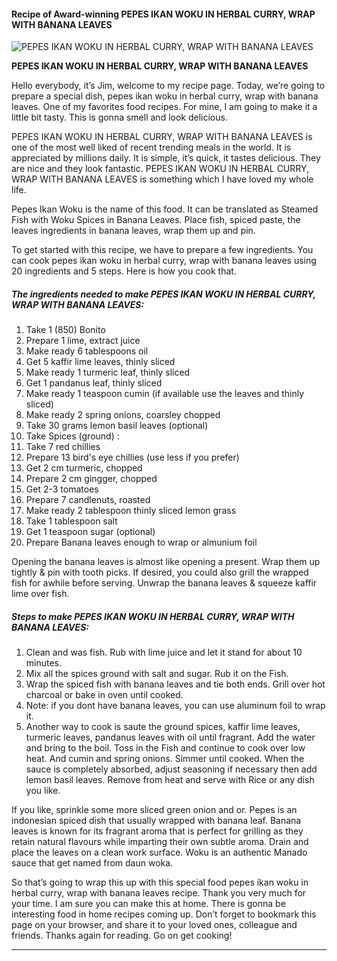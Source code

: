             

#### Recipe of Award-winning PEPES IKAN WOKU IN HERBAL CURRY, WRAP WITH BANANA LEAVES

![PEPES IKAN WOKU IN HERBAL CURRY, WRAP WITH BANANA LEAVES](https://img-global.cpcdn.com/recipes/d73545d6ae0f470e/751x532cq70/pepes-ikan-woku-in-herbal-curry-wrap-with-banana-leaves-recipe-main-photo.jpg)

**PEPES IKAN WOKU IN HERBAL CURRY, WRAP WITH BANANA LEAVES**

Hello everybody, it’s Jim, welcome to my recipe page. Today, we’re going to prepare a special dish, pepes ikan woku in herbal curry, wrap with banana leaves. One of my favorites food recipes. For mine, I am going to make it a little bit tasty. This is gonna smell and look delicious.

PEPES IKAN WOKU IN HERBAL CURRY, WRAP WITH BANANA LEAVES is one of the most well liked of recent trending meals in the world. It is appreciated by millions daily. It is simple, it’s quick, it tastes delicious. They are nice and they look fantastic. PEPES IKAN WOKU IN HERBAL CURRY, WRAP WITH BANANA LEAVES is something which I have loved my whole life.

Pepes Ikan Woku is the name of this food. It can be translated as Steamed Fish with Woku Spices in Banana Leaves. Place fish, spiced paste, the leaves ingredients in banana leaves, wrap them up and pin.

To get started with this recipe, we have to prepare a few ingredients. You can cook pepes ikan woku in herbal curry, wrap with banana leaves using 20 ingredients and 5 steps. Here is how you cook that.

##### The ingredients needed to make PEPES IKAN WOKU IN HERBAL CURRY, WRAP WITH BANANA LEAVES:

1.  Take 1 (850) Bonito
2.  Prepare 1 lime, extract juice
3.  Make ready 6 tablespoons oil
4.  Get 5 kaffir lime leaves, thinly sliced
5.  Make ready 1 turmeric leaf, thinly sliced
6.  Get 1 pandanus leaf, thinly sliced
7.  Make ready 1 teaspoon cumin (if available use the leaves and thinly sliced)
8.  Make ready 2 spring onions, coarsley chopped
9.  Take 30 grams lemon basil leaves (optional)
10.  Take Spices (ground) :
11.  Take 7 red chillies
12.  Prepare 13 bird's eye chillies (use less if you prefer)
13.  Get 2 cm turmeric, chopped
14.  Prepare 2 cm gingger, chopped
15.  Get 2-3 tomatoes
16.  Prepare 7 candlenuts, roasted
17.  Make ready 2 tablespoon thinly sliced lemon grass
18.  Take 1 tablespoon salt
19.  Get 1 teaspoon sugar (optional)
20.  Prepare Banana leaves enough to wrap or almunium foil

Opening the banana leaves is almost like opening a present. Wrap them up tightly & pin with tooth picks. If desired, you could also grill the wrapped fish for awhile before serving. Unwrap the banana leaves & squeeze kaffir lime over fish.

##### Steps to make PEPES IKAN WOKU IN HERBAL CURRY, WRAP WITH BANANA LEAVES:

1.  Clean and was fish. Rub with lime juice and let it stand for about 10 minutes.
2.  Mix all the spices ground with salt and sugar. Rub it on the Fish.
3.  Wrap the spiced fish with banana leaves and tie both ends. Grill over hot charcoal or bake in oven until cooked.
4.  Note: if you dont have banana leaves, you can use aluminum foil to wrap it.
5.  Another way to cook is saute the ground spices, kaffir lime leaves, turmeric leaves, pandanus leaves with oil until fragrant. Add the water and bring to the boil. Toss in the Fish and continue to cook over low heat. And cumin and spring onions. Simmer until cooked. When the sauce is completely absorbed, adjust seasoning if necessary then add lemon basil leaves. Remove from heat and serve with Rice or any dish you like.

If you like, sprinkle some more sliced green onion and or. Pepes is an indonesian spiced dish that usually wrapped with banana leaf. Banana leaves is known for its fragrant aroma that is perfect for grilling as they retain natural flavours while imparting their own subtle aroma. Drain and place the leaves on a clean work surface. Woku is an authentic Manado sauce that get named from daun woka.

So that’s going to wrap this up with this special food pepes ikan woku in herbal curry, wrap with banana leaves recipe. Thank you very much for your time. I am sure you can make this at home. There is gonna be interesting food in home recipes coming up. Don’t forget to bookmark this page on your browser, and share it to your loved ones, colleague and friends. Thanks again for reading. Go on get cooking!

* * *